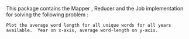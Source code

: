 This package contains the Mapper , Reducer and the Job implementation for solving the following problem :

```
Plot the average word length for all unique words for all years available.  Year on x-axis, average word-length on y-axis.
```
